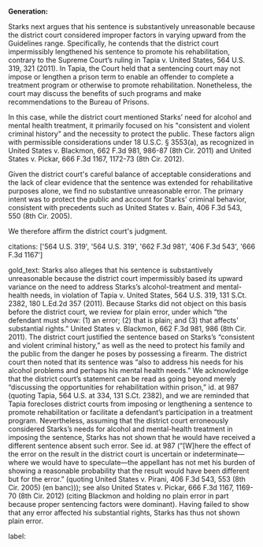 **Generation:**

Starks next argues that his sentence is substantively unreasonable because the district court considered improper factors in varying upward from the Guidelines range. Specifically, he contends that the district court impermissibly lengthened his sentence to promote his rehabilitation, contrary to the Supreme Court’s ruling in Tapia v. United States, 564 U.S. 319, 321 (2011). In Tapia, the Court held that a sentencing court may not impose or lengthen a prison term to enable an offender to complete a treatment program or otherwise to promote rehabilitation. Nonetheless, the court may discuss the benefits of such programs and make recommendations to the Bureau of Prisons. 

In this case, while the district court mentioned Starks’ need for alcohol and mental health treatment, it primarily focused on his "consistent and violent criminal history" and the necessity to protect the public. These factors align with permissible considerations under 18 U.S.C. § 3553(a), as recognized in United States v. Blackmon, 662 F.3d 981, 986-87 (8th Cir. 2011) and United States v. Pickar, 666 F.3d 1167, 1172-73 (8th Cir. 2012).

Given the district court's careful balance of acceptable considerations and the lack of clear evidence that the sentence was extended for rehabilitative purposes alone, we find no substantive unreasonable error. The primary intent was to protect the public and account for Starks' criminal behavior, consistent with precedents such as United States v. Bain, 406 F.3d 543, 550 (8th Cir. 2005).

We therefore affirm the district court's judgment.

citations: ['564 U.S. 319', '564 U.S. 319', '662 F.3d 981', '406 F.3d 543', '666 F.3d 1167']

gold_text: Starks also alleges that his sentence is substantively unreasonable because the district court impermissibly based its upward variance on the need to address Starks’s alcohol-treatment and mental-health needs, in violation of Tapia v. United States, 564 U.S. 319, 131 S.Ct. 2382, 180 L.Ed.2d 357 (2011). Because Starks did not object on this basis before the district court, we review for plain error, under which “the defendant must show: (1) an error; (2) that is plain; and (3) that affects' substantial rights.” United States v. Blackmon, 662 F.3d 981, 986 (8th Cir. 2011). The district court justified the sentence based on Starks’s “consistent and violent criminal history,” as well as the need to protect his family and the public from the danger he poses by possessing a firearm. The district court then noted that its sentence was “also to address his needs for his alcohol problems and perhaps his mental health needs.” We acknowledge that the district court’s statement can be read as going beyond merely “discussing the opportunities for rehabilitation within prison,” id. at 987 (quoting Tapia, 564 U.S. at 334, 131 S.Ct. 2382), and we are reminded that Tapia forecloses district courts from imposing or lengthening a sentence to promote rehabilitation or facilitate a defendant’s participation in a treatment program. Nevertheless, assuming that the district court erroneously considered Starks’s needs for alcohol and mental-health treatment in imposing the sentence, Starks has not shown that he would have received a different sentence absent such error. See id. at 987 (“[W]here the effect of the error on the result in the district court is uncertain or indeterminate—where we would have to speculate—the appellant has not met his burden of showing a reasonable probability that the result would have been different but for the error.” (quoting United States v. Pirani, 406 F.3d 543, 553 (8th Cir. 2005) (en banc))); see also United States v. Pickar, 666 F.3d 1167, 1169-70 (8th Cir. 2012) (citing Blackmon and holding no plain error in part because proper sentencing factors were dominant). Having failed to show that any error affected his substantial rights, Starks has thus not shown plain error.

label: 